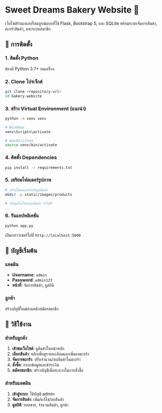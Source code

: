 # Sweet Dreams Bakery Website 🍰

เว็บไซต์ร้านเบเกอรี่สมบูรณ์แบบที่ใช้ Flask, Bootstrap 5, และ SQLite พร้อมระบบจัดการสินค้า, ตะกร้าสินค้า, และระบบสมาชิก

## 🚀 การติดตั้ง

### 1. ติดตั้ง Python
ต้องมี Python 3.7+ บนเครื่อง

### 2. Clone โปรเจ็กต์
```bash
git clone <repository-url>
cd bakery-website
```

### 3. สร้าง Virtual Environment (แนะนำ)
```bash
python -m venv venv

# Windows
venv\Scripts\activate

# macOS/Linux
source venv/bin/activate
```

### 4. ติดตั้ง Dependencies
```bash
pip install -r requirements.txt
```

### 5. เตรียมโฟลเดอร์รูปภาพ
```bash
# สร้างโฟลเดอร์สำหรับรูปสินค้า
mkdir -p static/images/products

# เพิ่มรูปโลโก้และรูปสินค้า (ถ้ามี)
```

### 6. รันแอปพลิเคชัน
```bash
python app.py
```

เปิดเบราว์เซอร์ไปที่ `http://localhost:5000`

## 👤 บัญชีเริ่มต้น

### แอดมิน
- **Username**: `admin`
- **Password**: `admin123`
- **หน้าที่**: จัดการสินค้า, ดูสถิติ

### ลูกค้า
สร้างบัญชีใหม่ผ่านหน้าสมัครสมาชิก

## 📖 วิธีใช้งาน

### สำหรับลูกค้า
1. **เข้าชมเว็บไซต์**: ดูสินค้าในหน้าหลัก
2. **เลือกสินค้า**: คลิกเพื่อดูรายละเอียดและเพิ่มลงตะกร้า
3. **จัดการตะกร้า**: ปรับจำนวน/ลบสินค้าในตะกร้า
4. **สั่งซื้อ**: กรอกข้อมูลและชำระเงิน
5. **สมัครสมาชิก**: สร้างบัญชีเพื่อสะดวกในการสั่งซื้อ

### สำหรับแอดมิน
1. **เข้าสู่ระบบ**: ใช้บัญชี admin
2. **จัดการสินค้า**: เพิ่ม/แก้ไข/ลบสินค้า
3. **ดูสถิติ**: ยอดขาย, จำนวนสินค้า, ลูกค้า
